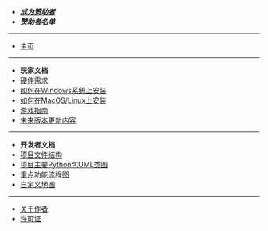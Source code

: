 - [***成为赞助者***](/support.md)
- [***赞助者名单***](/supporter.md)
---
- [主页](/README.md)
---
- **玩家文档**
- [硬件需求](/Player/require.md)
- [如何在Windows系统上安装](/Player/open_windows.md)
- [如何在MacOS/Linux上安装](/Player/open_unix.md)
- [游戏指南](/Player/how_to_play.md)
- [未来版本更新内容](/Player/future.md)
---
- **开发者文档**
- [项目文件结构](/Develop/struct.md)
- [项目主要Python包UML类图](Develop/UML/index.md)
- [重点功能流程图](Develop/flow/index.md)
- [自定义地图](/Develop/map/README.md)
---
- [关于作者](/anther.md)
- [许可证](/LICENSE.md)
